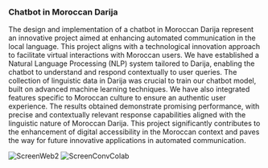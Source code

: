 ### Chatbot in Moroccan Darija
The design and implementation of a chatbot in Moroccan Darija represent an 
innovative project aimed at enhancing automated communication in the local 
language. This project aligns with a technological innovation approach to facilitate 
virtual interactions with Moroccan users. We have established a Natural Language 
Processing (NLP) system tailored to Darija, enabling the chatbot to understand and 
respond contextually to user queries.
The collection of linguistic data in Darija was crucial to train our chatbot model, built 
on advanced machine learning techniques. We have also integrated features specific 
to Moroccan culture to ensure an authentic user experience.
The results obtained demonstrate promising performance, with precise and 
contextually relevant response capabilities aligned with the linguistic nature of 
Moroccan Darija. This project significantly contributes to the enhancement of digital 
accessibility in the Moroccan context and paves the way for future innovative 
applications in automated communication.


![ScreenWeb2](https://github.com/badreddineEL27/ChatBotDarija/assets/89709529/d46eabf0-5e40-41be-817b-0be7b90a2682)
![ScreenConvColab](https://github.com/badreddineEL27/ChatBotDarija/assets/89709529/475e448e-f175-4b04-b034-00457b70a436)
